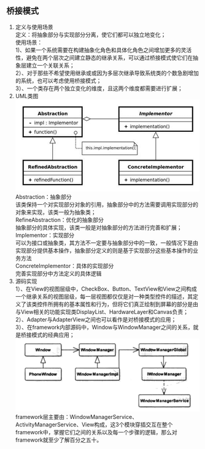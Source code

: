 ## 桥接模式 ##
1. 定义与使用场景  
 定义：将抽象部分与实现部分分离，使它们都可以独立地变化；  
 使用场景：  
 1)、如果一个系统需要在构建抽象化角色和具体化角色之间增加更多的灵活性，避免在两个层次之间建立静态的继承关系，可以通过桥接模式使它们在抽象层建立一个关联关系；  
  2）、对于那些不希望使用继承或或因为多层次继承导致系统类的个数急剧增加的系统，也可以考虑使用桥接模式；  
  3）、一个类存在两个独立变化的维度，且这两个维度都需要进行扩展；
2. UML类图  
   ![](https://github.com/yqlee/DesignPatternsNotes/blob/master/设计模式/UML/23、桥接模式.png)  
  Abstraction：抽象部分  
  该类保持一个对实现部分对象的引用，抽象部分中的方法需要调用实现部分的对象来实现，该类一般为抽象类；  
  RefineAbstraction：优化的抽象部分  
  抽象部分的具体实现，该类一般是对抽象部分的方法进行完善和扩展；  
  Implementor：实现部分  
  可以为接口或抽象类，其方法不一定要与抽象部分中的一致，一般情况下是由实现部分提供基本操作，抽象部分定义的则是基于实现部分这些基本操作的业务方法  
  ConcreteImplementor：具体的实现部分  
  完善实现部分中方法定义的具体逻辑  
3. 源码实现  
   1）、在View的视图层级中，CheckBox、Button、TextView和View之间构成一个继承关系的视图层级，每一层视图都仅仅是对一种类型控件的描述，其定义了该类控件所拥有的基本属性和行为，但将它们真正绘制到屏幕的部分是由与View相关的功能实现类DisplayList、HardwareLayer和Canvas负责；  
   2）、Adapter与AdapterView之间也可以看作是对桥接模式的应用；  
   3）、在framework内部源码中，Window与WindowManager之间的关系，就是桥接模式的经典应用；  
   ![](https://github.com/yqlee/DesignPatternsNotes/blob/master/%E8%AE%BE%E8%AE%A1%E6%A8%A1%E5%BC%8F/UML/23_%E6%A1%A5%E6%8E%A5%E6%A8%A1%E5%BC%8F_Window_WindowManager.png)  
   framework层主要由：WindowManagerService、ActivityManagerService、View构成，这3个模块穿插交互在整个framework中，掌握它们之间的关系以及每一个步骤的逻辑，那么对framework就至少了解百分之五十。